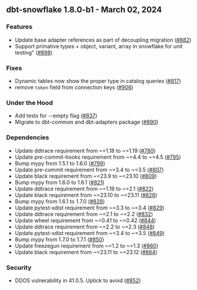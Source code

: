 ## dbt-snowflake 1.8.0-b1 - March 02, 2024

### Features

- Update base adapter references as part of decoupling migration ([#882](https://github.com/dbt-labs/dbt-snowflake/issues/882))
- Support primative types + object, variant, array in snowflake for unit testing" ([#898](https://github.com/dbt-labs/dbt-snowflake/issues/898))

### Fixes

- Dynamic tables now show the proper type in catalog queries ([#817](https://github.com/dbt-labs/dbt-snowflake/issues/817))
- remove `token` field from connection keys ([#906](https://github.com/dbt-labs/dbt-snowflake/issues/906))

### Under the Hood

- Add tests for --empty flag ([#837](https://github.com/dbt-labs/dbt-snowflake/issues/837))
- Migrate to dbt-common and dbt-adapters package ([#890](https://github.com/dbt-labs/dbt-snowflake/issues/890))

### Dependencies

- Update ddtrace requirement from ~=1.18 to ~=1.19 ([#780](https://github.com/dbt-labs/dbt-snowflake/pull/780))
- Update pre-commit-hooks requirement from ~=4.4 to ~=4.5 ([#795](https://github.com/dbt-labs/dbt-snowflake/pull/795))
- Bump mypy from 1.5.1 to 1.6.0 ([#799](https://github.com/dbt-labs/dbt-snowflake/pull/799))
- Update pre-commit requirement from ~=3.4 to ~=3.5 ([#807](https://github.com/dbt-labs/dbt-snowflake/pull/807))
- Update black requirement from ~=23.9 to ~=23.10 ([#809](https://github.com/dbt-labs/dbt-snowflake/pull/809))
- Bump mypy from 1.6.0 to 1.6.1 ([#821](https://github.com/dbt-labs/dbt-snowflake/pull/821))
- Update ddtrace requirement from ~=1.19 to ~=2.1 ([#822](https://github.com/dbt-labs/dbt-snowflake/pull/822))
- Update black requirement from ~=23.10 to ~=23.11 ([#826](https://github.com/dbt-labs/dbt-snowflake/pull/826))
- Bump mypy from 1.6.1 to 1.7.0 ([#828](https://github.com/dbt-labs/dbt-snowflake/pull/828))
- Update pytest-xdist requirement from ~=3.3 to ~=3.4 ([#829](https://github.com/dbt-labs/dbt-snowflake/pull/829))
- Update ddtrace requirement from ~=2.1 to ~=2.2 ([#832](https://github.com/dbt-labs/dbt-snowflake/pull/832))
- Update wheel requirement from ~=0.41 to ~=0.42 ([#844](https://github.com/dbt-labs/dbt-snowflake/pull/844))
- Update ddtrace requirement from ~=2.2 to ~=2.3 ([#848](https://github.com/dbt-labs/dbt-snowflake/pull/848))
- Update pytest-xdist requirement from ~=3.4 to ~=3.5 ([#849](https://github.com/dbt-labs/dbt-snowflake/pull/849))
- Bump mypy from 1.7.0 to 1.7.1 ([#850](https://github.com/dbt-labs/dbt-snowflake/pull/850))
- Update freezegun requirement from ~=1.2 to ~=1.3 ([#860](https://github.com/dbt-labs/dbt-snowflake/pull/860))
- Update black requirement from ~=23.11 to ~=23.12 ([#864](https://github.com/dbt-labs/dbt-snowflake/pull/864))

### Security

- DDOS vulnerability in 41.0.5. Uptick to avoid ([#852](https://github.com/dbt-labs/dbt-snowflake/pull/852))
